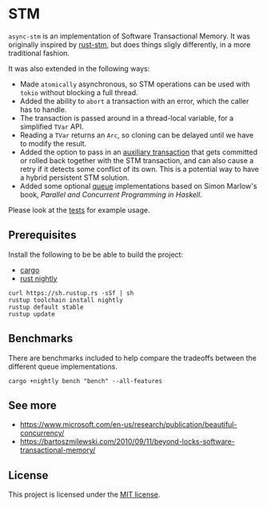 # STM

`async-stm` is an implementation of Software Transactional Memory.
It was originally inspired by [rust-stm](https://github.com/Marthog/rust-stm),
but does things sligly differently, in a more traditional fashion.

It was also extended in the following ways:
* Made `atomically` asynchronous, so STM operations can be used with `tokio` without blocking a full thread.
* Added the ability to `abort` a transaction with an error, which the caller has to handle.
* The transaction is passed around in a thread-local variable, for a simplified `TVar` API.
* Reading a `TVar` returns an `Arc`, so cloning can be delayed until we have to modify the result.
* Added the option to pass in an [auxiliary transaction](src/auxtx.rs) that gets committed or rolled back together with the STM transaction, and can also cause a retry if it detects some conflict of its own. This is a potential way to have a hybrid persistent STM solution.
* Added some optional [queue](src/queues) implementations based on Simon Marlow's book, _Parallel and Concurrent Programming in Haskell_.

Please look at the [tests](src/test.rs) for example usage.

## Prerequisites

Install the following to be be able to build the project:
* [cargo](https://doc.rust-lang.org/cargo/getting-started/installation.html)
* [rust nightly](https://rust-lang.github.io/rustup/concepts/channels.html)

```shell
curl https://sh.rustup.rs -sSf | sh
rustup toolchain install nightly
rustup default stable
rustup update
```

## Benchmarks

There are benchmarks included to help compare the tradeoffs between the different queue implementations.

```shell
cargo +nightly bench "bench" --all-features
```

## See more

* https://www.microsoft.com/en-us/research/publication/beautiful-concurrency/
* https://bartoszmilewski.com/2010/09/11/beyond-locks-software-transactional-memory/

## License

This project is licensed under the [MIT license].

[MIT license]: https://github.com/aakoshh/async-stm-rs/blob/master/LICENSE
